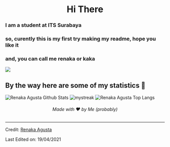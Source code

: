 <h1 align="center">Hi There</h1>

### I am a student at ITS Surabaya

### so, curently this is my first try making my readme, hope you like it
### and, you can call me renaka or kaka

<a href="https://www.youtube.com/watch?v=dQw4w9WgXcQ"><img src="https://user-images.githubusercontent.com/73097560/115834477-dbab4500-a447-11eb-908a-139a6edaec5c.gif"></a>

## By the way here are some of my statistics 🚀
![Renaka Agusta Github Stats](https://github-readme-stats.vercel.app/api?username=renakaagusta&show_icons=true&theme=dark)
<img src="https://github-readme-streak-stats.herokuapp.com/?user=renakaagusta&theme=dark" alt="mystreak"/>
![Renaka Agusta Top Langs](https://github-readme-stats.vercel.app/api/top-langs/?username=renakaagusta&theme=dark&layout=compact)

<h6 align="center">Made with ❤️ by Me (probably)</h6>

------
Credit: [Renaka Agusta](https://github.com/renakaagusta)

Last Edited on: 19/04/2021
